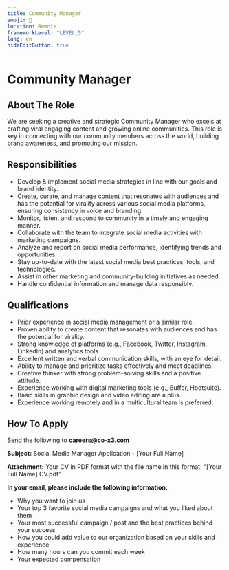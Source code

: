 ```yaml
---
title: Community Manager
emoji: 🤗
location: Remote
frameworkLevel: "LEVEL_5"
lang: en
hideEditButton: true
---
```


# Community Manager

## About The Role

We are seeking a creative and strategic Community Manager who excels at crafting viral engaging content and growing online communities. This role is key in connecting with our community members across the world, building brand awareness, and promoting our mission.

## Responsibilities

- Develop & implement social media strategies in line with our goals and brand identity.
- Create, curate, and manage content that resonates with audiences and has the potential for virality across various social media platforms, ensuring consistency in voice and branding.
- Monitor, listen, and respond to community in a timely and engaging manner.
- Collaborate with the team to integrate social media activities with marketing campaigns.
- Analyze and report on social media performance, identifying trends and opportunities.
- Stay up-to-date with the latest social media best practices, tools, and technologies.
- Assist in other marketing and community-building initiatives as needed.
- Handle confidential information and manage data responsibly.

## Qualifications

- Prior experience in social media management or a similar role.
- Proven ability to create content that resonates with audiences and has the potential for virality.
- Strong knowledge of platforms (e.g., Facebook, Twitter, Instagram, LinkedIn) and analytics tools.
- Excellent written and verbal communication skills, with an eye for detail.
- Ability to manage and prioritize tasks effectively and meet deadlines.
- Creative thinker with strong problem-solving skills and a positive attitude.
- Experience working with digital marketing tools (e.g., Buffer, Hootsuite).
- Basic skills in graphic design and video editing are a plus.
- Experience working remotely and in a multicultural team is preferred.

## How To Apply

Send the following to **[careers@co-x3.com](mailto:careers@co-x3.com)**

**Subject:** Social Media Manager Application - [Your Full Name]

**Attachment:** Your CV in PDF format with the file name in this format: "[Your Full Name] CV.pdf”

**In your email, please include the following information:**

- Why you want to join us
- Your top 3 favorite social media campaigns and what you liked about them
- Your most successful campaign / post and the best practices behind your success
- How you could add value to our organization based on your skills and experience
- How many hours can you commit each week
- Your expected compensation